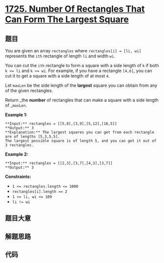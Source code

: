 # [1725. Number Of Rectangles That Can Form The Largest Square](https://leetcode.com/problems/number-of-rectangles-that-can-form-the-largest-square)

## 题目

You are given an array `rectangles` where `rectangles[i] = [li, wi]`
represents the `ith` rectangle of length `li` and width `wi`.

You can cut the `ith` rectangle to form a square with a side length of `k` if
both `k <= li` and `k <= wi`. For example, if you have a rectangle `[4,6]`,
you can cut it to get a square with a side length of at most `4`.

Let `maxLen` be the side length of the **largest** square you can obtain from
any of the given rectangles.

Return _the **number** of rectangles that can make a square with a side length
of _`maxLen`.



**Example 1:**

    
    
    **Input:** rectangles = [[5,8],[3,9],[5,12],[16,5]]
    **Output:** 3
    **Explanation:** The largest squares you can get from each rectangle are of lengths [5,3,5,5].
    The largest possible square is of length 5, and you can get it out of 3 rectangles.
    

**Example 2:**

    
    
    **Input:** rectangles = [[2,3],[3,7],[4,3],[3,7]]
    **Output:** 3
    



**Constraints:**

  * `1 <= rectangles.length <= 1000`
  * `rectangles[i].length == 2`
  * `1 <= li, wi <= 109`
  * `li != wi`


## 题目大意

## 解题思路

## 代码

```javascript

```
